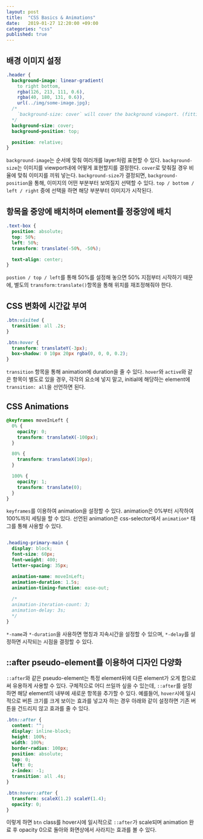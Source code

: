 ```yaml
---
layout: post
title:  "CSS Basics & Animations"
date:   2019-01-27 12:20:00 +09:00
categories: "css"
published: true
---
```


## 배경 이미지 설정

```css
.header {
  background-image: linear-gradient(
    to right bottom, 
    rgba(126, 213, 111, 0.6), 
    rgba(40, 180, 131, 0.6)), 
    url(../img/some-image.jpg);
  /*
    `background-size: cover` will cover the background viewport. (fitting the aspect);
  */
  background-size: cover;
  background-position: top;

  position: relative;
}
```

`background-image`는 순서에 맞춰 여러개를 layer처럼 표현할 수 있다. 
`background-size`는 이미지를 viewport내에 어떻게 표현할지를 결정한다. `cover`로 맞춰질 경우 비율에 맞춰 이미지를 끼워 넣는다.
`background-size`가 결정되면, `background-position`을 통해, 이미지의 어떤 부분부터 보여질지 선택할 수 있다. `top / bottom / left / right` 중에 선택을 하면 해당 부분부터 이미지가 시작된다.


## 항목을 중앙에 배치하며 element를 정중앙에 배치
```css
.text-box {
  position: absolute;
  top: 50%;
  left: 50%;
  transform: translate(-50%, -50%);

  text-align: center;
}
```
`postion / top / left`를 통해 50%를 설정해 놓으면 50% 지점부터 시작하기 때문에, 별도의 `transform:translate()`항목을 통해 위치를 재조정해줘야 한다.


## CSS 변화에 시간값 부여
```css
.btn:visited {
  transition: all .2s;
}

.btn:hover {
  transform: translateY(-3px);
  box-shadow: 0 10px 20px rgba(0, 0, 0, 0.2);
}
```
`transition` 항목을 통해 animation에 duration을 줄 수 있다. `hover`와 `active`와 같은 항목이 별도로 있을 경우, 각각의 요소에 넣지 말고, initial에 해당하는 element에 `transition: all`을 선언하면 된다.


## CSS Animations
```css
@keyframes moveInLeft {
  0% {
    opacity: 0;
    transform: translateX(-100px);
  }

  80% {
    transform: translateX(10px);
  }

  100% {
    opacity: 1;
    transform: translate(0);
  }
}
```

`keyframes`를 이용하여 animation을 설정할 수 있다. animation은 0%부터 시작하여 100%까지 세팅을 할 수 있다. 선언된 animation은 css-selector에서 `animation*` 태그를 통해 사용할 수 있다.

```css

.heading-primary-main {
  display: block;
  font-size: 60px;
  font-weight: 400;
  letter-spacing: 35px;

  animation-name: moveInLeft;
  animation-duration: 1.5s;
  animation-timing-function: ease-out;
  
  /*
  animation-iteration-count: 3;
  animation-delay: 3s;
  */
}
```
`*-name`과 `*-duration`을 사용하면 명칭과 지속시간을 설정할 수 있으며, `*-delay`를 설정하면 시작되는 시점을 결정할 수 있다.


## ::after pseudo-element를 이용하여 디자인 다양화
`::after`와 같은 pseudo-element는 특정 element뒤에 다른 element가 오게 함으로써 유용하게 사용할 수 있다. 구체적으로 어디 쓰일까 싶을 수 있는데, `::after`를 설정하면 해당 element의 내부에 새로운 항목을 추가할 수 있다. 예를들어, `hover`시에 일시적으로 버튼 크기를 크게 보이는 효과를 넣고자 하는 경우 아래와 같이 설정하면 기존 버튼을 건드리지 않고 효과를 줄 수 있다.

```css
.btn::after {
  content: "";
  display: inline-block;
  height: 100%;
  width: 100%;
  border-radius: 100px;
  position: absolute;
  top: 0;
  left: 0;
  z-index: -1;
  transition: all .4s;
}

.btn:hover::after {
  transform: scaleX(1.2) scaleY(1.4);
  opacity: 0;
}
```

이렇게 하면 `btn` class를 hover시에 일시적으로 `::after`가 scale되며 animation 완료 후 opacity 0으로 돌아와 화면상에서 사라지는 효과를 볼 수 있다.